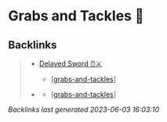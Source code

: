 # Grabs and Tackles 🤝

## Backlinks

> - [Delayed Sword ⏰⚔️](..\techniques\delayed-sword.md)
>   - [[grabs-and-tackles]]
>    
> - [](..\techniques\twin-kimono.md)
>   - [[grabs-and-tackles]]

_Backlinks last generated 2023-06-03 16:03:10_


[//begin]: # "Autogenerated link references for markdown compatibility"
[grabs-and-tackles]: grabs-and-tackles.md "Grabs and Tackles 🤝"
[//end]: # "Autogenerated link references"